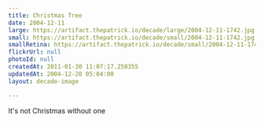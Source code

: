 ```yaml
---
title: Christmas Tree
date: 2004-12-11
large: https://artifact.thepatrick.io/decade/large/2004-12-11-1742.jpg
small: https://artifact.thepatrick.io/decade/small/2004-12-11-1742.jpg
smallRetina: https://artifact.thepatrick.io/decade/small/2004-12-11-1742@2x.jpg
flickrUrl: null
photoId: null
createdAt: 2011-01-30 11:07:17.258355
updatedAt: 2004-12-20 05:04:00
layout: decade-image

---
```

It's not Christmas without one

